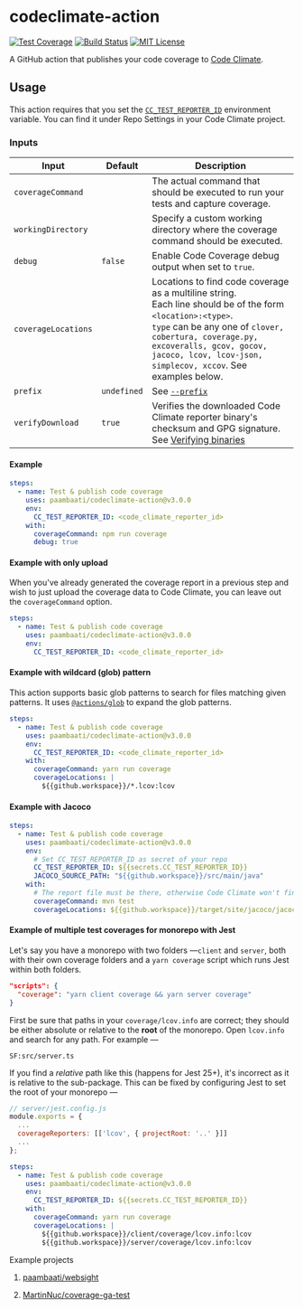 # codeclimate-action

[![Test Coverage](https://api.codeclimate.com/v1/badges/8f2233d4c51c92ad427c/test_coverage)](https://codeclimate.com/github/paambaati/codeclimate-action/test_coverage)
[![Build Status](https://github.com/paambaati/codeclimate-action/workflows/PR%20Checks/badge.svg)](https://actions-badge.atrox.dev/paambaati/codeclimate-action/goto)
[![MIT License](https://img.shields.io/badge/License-MIT-blue.svg)](LICENSE)

A GitHub action that publishes your code coverage to [Code Climate](http://codeclimate.com/).

## Usage

This action requires that you set the [`CC_TEST_REPORTER_ID`](https://docs.codeclimate.com/docs/configuring-test-coverage) environment variable. You can find it under Repo Settings in your Code Climate project.

### Inputs

| Input               | Default         | Description                                                                        |
| ------------------- | --------------- | ---------------------------------------------------------------------------------- |
| `coverageCommand`   |                 | The actual command that should be executed to run your tests and capture coverage. |
| `workingDirectory`  |                 | Specify a custom working directory where the coverage command should be executed.  |
| `debug`             | `false`         | Enable Code Coverage debug output when set to `true`.                              |
| `coverageLocations` |                 | Locations to find code coverage as a multiline string.<br>Each line should be of the form `<location>:<type>`.<br>`type` can be any one of `clover, cobertura, coverage.py, excoveralls, gcov, gocov, jacoco, lcov, lcov-json, simplecov, xccov`. See examples below. |
| `prefix`            | `undefined`     | See [`--prefix`](https://docs.codeclimate.com/docs/configuring-test-coverage)      |
| `verifyDownload`    | `true`          | Verifies the downloaded Code Climate reporter binary's checksum and GPG signature. See [Verifying binaries](https://github.com/codeclimate/test-reporter#verifying-binaries)      |

#### Example

```yaml
steps:
  - name: Test & publish code coverage
    uses: paambaati/codeclimate-action@v3.0.0
    env:
      CC_TEST_REPORTER_ID: <code_climate_reporter_id>
    with:
      coverageCommand: npm run coverage
      debug: true
```

#### Example with only upload

When you've already generated the coverage report in a previous step and wish to just upload the coverage data to Code Climate, you can leave out the `coverageCommand` option.

```yaml
steps:
  - name: Test & publish code coverage
    uses: paambaati/codeclimate-action@v3.0.0
    env:
      CC_TEST_REPORTER_ID: <code_climate_reporter_id>
```

#### Example with wildcard (glob) pattern

This action supports basic glob patterns to search for files matching given patterns. It uses [`@actions/glob`](https://github.com/actions/toolkit/tree/master/packages/glob#basic) to expand the glob patterns.

```yaml
steps:
  - name: Test & publish code coverage
    uses: paambaati/codeclimate-action@v3.0.0
    env:
      CC_TEST_REPORTER_ID: <code_climate_reporter_id>
    with:
      coverageCommand: yarn run coverage
      coverageLocations: |
        ${{github.workspace}}/*.lcov:lcov
```

#### Example with Jacoco

```yaml
steps:
  - name: Test & publish code coverage
    uses: paambaati/codeclimate-action@v3.0.0
    env:
      # Set CC_TEST_REPORTER_ID as secret of your repo
      CC_TEST_REPORTER_ID: ${{secrets.CC_TEST_REPORTER_ID}}
      JACOCO_SOURCE_PATH: "${{github.workspace}}/src/main/java"
    with:
      # The report file must be there, otherwise Code Climate won't find it
      coverageCommand: mvn test
      coverageLocations: ${{github.workspace}}/target/site/jacoco/jacoco.xml:jacoco
```

#### Example of multiple test coverages for monorepo with Jest

Let's say you have a monorepo with two folders —`client` and `server`, both with their own coverage folders and a `yarn coverage` script which runs Jest within both folders.

```json
"scripts": {
  "coverage": "yarn client coverage && yarn server coverage"
}
```

First be sure that paths in your `coverage/lcov.info` are correct; they should be either absolute or relative to the **root** of the monorepo. Open `lcov.info` and search for any path. For example —

```lcov
SF:src/server.ts
```

If you find a *relative* path like this (happens for Jest 25+), it's incorrect as it is relative to the sub-package. This can be fixed by configuring Jest to set the root of your monorepo —

```javascript
// server/jest.config.js
module.exports = {
  ...
  coverageReporters: [['lcov', { projectRoot: '..' }]]
  ...
};
```

```yaml
steps:
  - name: Test & publish code coverage
    uses: paambaati/codeclimate-action@v3.0.0
    env:
      CC_TEST_REPORTER_ID: ${{secrets.CC_TEST_REPORTER_ID}}
    with:
      coverageCommand: yarn run coverage
      coverageLocations: |
        ${{github.workspace}}/client/coverage/lcov.info:lcov
        ${{github.workspace}}/server/coverage/lcov.info:lcov
```

Example projects

1. [paambaati/websight](https://github.com/paambaati/websight/blob/89f03007680531587dd5ff5c673e6d813a298d8c/.github/workflows/ci.yml#L33-L50)

2. [MartinNuc/coverage-ga-test](https://github.com/MartinNuc/coverage-ga-test/blob/master/.github/workflows/ci.yaml)
